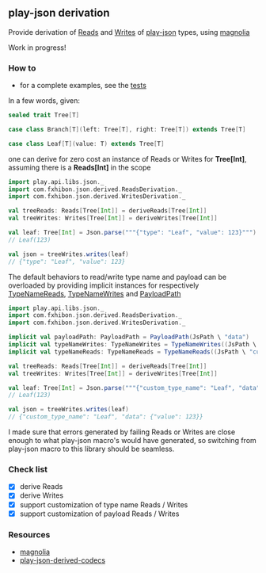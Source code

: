## play-json derivation

Provide derivation of [Reads](https://github.com/playframework/play-json/blob/master/play-json/shared/src/main/scala/play/api/libs/json/Reads.scala#L36) and [Writes](https://github.com/playframework/play-json/blob/master/play-json/shared/src/main/scala/play/api/libs/json/Writes.scala#L23) of [play-json](https://github.com/playframework/play-json) types, using [magnolia](https://github.com/propensive/magnolia)

Work in progress!

### How to

- for a complete examples, see the [tests](./src/test/scala/com/fxhibon/json/derived)

In a few words, given:

````scala
sealed trait Tree[T]

case class Branch[T](left: Tree[T], right: Tree[T]) extends Tree[T]

case class Leaf[T](value: T) extends Tree[T]
````

one can derive for zero cost an instance of Reads or Writes for **Tree[Int]**, assuming there is a **Reads[Int]** in the scope

```scala
import play.api.libs.json._
import com.fxhibon.json.derived.ReadsDerivation._
import com.fxhibon.json.derived.WritesDerivation._

val treeReads: Reads[Tree[Int]] = deriveReads[Tree[Int]]
val treeWrites: Writes[Tree[Int]] = deriveWrites[Tree[Int]]

val leaf: Tree[Int] = Json.parse("""{"type": "Leaf", "value": 123}""").as[Tree[Int]](treeReads)
// Leaf(123)

val json = treeWrites.writes(leaf)
// {"type": "Leaf", "value": 123}
```

The default behaviors to read/write type name and payload can be overloaded by providing implicit instances for respectively [TypeNameReads](./shared/src/main/scala/com/fxhibon/json/derived/config/TypeNameReads.scala), [TypeNameWrites](./shared/src/main/scala/com/fxhibon/json/derived/config/TypeNameWrites.scala) and [PayloadPath](./shared/src/main/scala/com/fxhibon/json/derived/config/PayloadPath.scala)

```scala
import play.api.libs.json._
import com.fxhibon.json.derived.ReadsDerivation._
import com.fxhibon.json.derived.WritesDerivation._

implicit val payloadPath: PayloadPath = PayloadPath(JsPath \ "data")
implicit val typeNameWrites: TypeNameWrites = TypeNameWrites((JsPath \ "custom_type_name").write[String])
implicit val typeNameReads: TypeNameReads = TypeNameReads((JsPath \ "custom_type_name").read[String])

val treeReads: Reads[Tree[Int]] = deriveReads[Tree[Int]]
val treeWrites: Writes[Tree[Int]] = deriveWrites[Tree[Int]]

val leaf: Tree[Int] = Json.parse("""{"custom_type_name": "Leaf", "data": {"value": 123}}""").as[Tree[Int]](treeReads)
// Leaf(123)

val json = treeWrites.writes(leaf)
// {"custom_type_name": "Leaf", "data": {"value": 123}}
```

I made sure that errors generated by failing Reads or Writes are close enough to what play-json macro's would have generated, so switching from play-json macro to this library should be seamless.

### Check list
- [x] derive Reads
- [x] derive Writes
- [x] support customization of type name Reads / Writes
- [x] support customization of payload Reads / Writes

### Resources
- [magnolia](https://github.com/propensive/magnolia)
- [play-json-derived-codecs](https://github.com/julienrf/play-json-derived-codecs)
